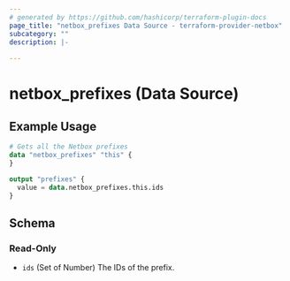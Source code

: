 ```yaml
---
# generated by https://github.com/hashicorp/terraform-plugin-docs
page_title: "netbox_prefixes Data Source - terraform-provider-netbox"
subcategory: ""
description: |-
  
---
```


# netbox_prefixes (Data Source)



## Example Usage

```terraform
# Gets all the Netbox prefixes
data "netbox_prefixes" "this" {
}

output "prefixes" {
  value = data.netbox_prefixes.this.ids
}
```

<!-- schema generated by tfplugindocs -->
## Schema

### Read-Only

- `ids` (Set of Number) The IDs of the prefix.

